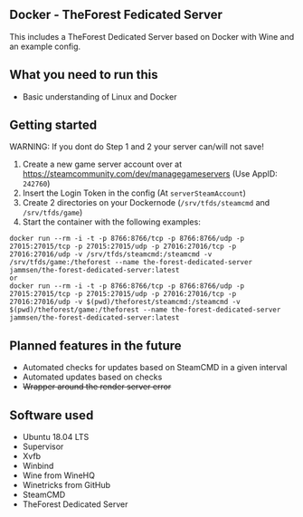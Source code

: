 ## Docker - TheForest Fedicated Server
This includes a TheForest Dedicated Server based on Docker with Wine and an example config.

## What you need to run this
* Basic understanding of Linux and Docker

## Getting started
WARNING: If you dont do Step 1 and 2 your server can/will not save!
1. Create a new game server account over at https://steamcommunity.com/dev/managegameservers (Use AppID: `242760`)
2. Insert the Login Token in the config (At `serverSteamAccount`)
3. Create 2 directories on your Dockernode (`/srv/tfds/steamcmd` and `/srv/tfds/game`)
4. Start the container with the following examples:
```
docker run --rm -i -t -p 8766:8766/tcp -p 8766:8766/udp -p 27015:27015/tcp -p 27015:27015/udp -p 27016:27016/tcp -p 27016:27016/udp -v /srv/tfds/steamcmd:/steamcmd -v /srv/tfds/game:/theforest --name the-forest-dedicated-server jammsen/the-forest-dedicated-server:latest
or
docker run --rm -i -t -p 8766:8766/tcp -p 8766:8766/udp -p 27015:27015/tcp -p 27015:27015/udp -p 27016:27016/tcp -p 27016:27016/udp -v $(pwd)/theforest/steamcmd:/steamcmd -v $(pwd)/theforest/game:/theforest --name the-forest-dedicated-server jammsen/the-forest-dedicated-server:latest
```

## Planned features in the future
* Automated checks for updates based on SteamCMD in a given interval 
* Automated updates based on checks
* ~~Wrapper around the render server error~~

## Software used
* Ubuntu 18.04 LTS
* Supervisor
* Xvfb
* Winbind
* Wine from WineHQ
* Winetricks from GitHub
* SteamCMD
* TheForest Dedicated Server
